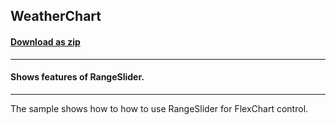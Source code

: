 ## WeatherChart
#### [Download as zip](https://minhaskamal.github.io/DownGit/#/home?url=https://github.com/GrapeCity/ComponentOne-WinForms-Samples/tree/master/NetFramework\FlexChart\CS\WeatherChart)
____
#### Shows features of RangeSlider.
____
The sample shows how to how to use RangeSlider for FlexChart control. 
